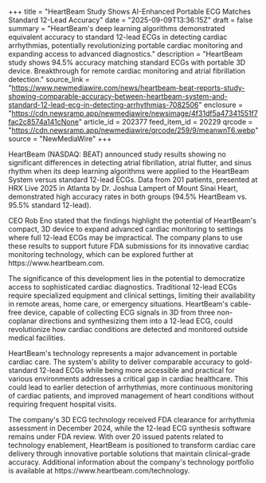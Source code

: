 +++
title = "HeartBeam Study Shows AI-Enhanced Portable ECG Matches Standard 12-Lead Accuracy"
date = "2025-09-09T13:36:15Z"
draft = false
summary = "HeartBeam's deep learning algorithms demonstrated equivalent accuracy to standard 12-lead ECGs in detecting cardiac arrhythmias, potentially revolutionizing portable cardiac monitoring and expanding access to advanced diagnostics."
description = "HeartBeam study shows 94.5% accuracy matching standard ECGs with portable 3D device. Breakthrough for remote cardiac monitoring and atrial fibrillation detection."
source_link = "https://www.newmediawire.com/news/heartbeam-beat-reports-study-showing-comparable-accuracy-between-heartbeam-system-and-standard-12-lead-ecg-in-detecting-arrhythmias-7082506"
enclosure = "https://cdn.newsramp.app/newmediawire/newsimage/4f31df5a47341551f7fac2c8574a141cNone"
article_id = 202377
feed_item_id = 20229
qrcode = "https://cdn.newsramp.app/newmediawire/qrcode/259/9/meanwnT6.webp"
source = "NewMediaWire"
+++

<p>HeartBeam (NASDAQ: BEAT) announced study results showing no significant differences in detecting atrial fibrillation, atrial flutter, and sinus rhythm when its deep learning algorithms were applied to the HeartBeam System versus standard 12-lead ECGs. Data from 201 patients, presented at HRX Live 2025 in Atlanta by Dr. Joshua Lampert of Mount Sinai Heart, demonstrated high accuracy rates in both groups (94.5% HeartBeam vs. 95.5% standard 12-lead).</p><p>CEO Rob Eno stated that the findings highlight the potential of HeartBeam's compact, 3D device to expand advanced cardiac monitoring to settings where full 12-lead ECGs may be impractical. The company plans to use these results to support future FDA submissions for its innovative cardiac monitoring technology, which can be explored further at https://www.heartbeam.com.</p><p>The significance of this development lies in the potential to democratize access to sophisticated cardiac diagnostics. Traditional 12-lead ECGs require specialized equipment and clinical settings, limiting their availability in remote areas, home care, or emergency situations. HeartBeam's cable-free device, capable of collecting ECG signals in 3D from three non-coplanar directions and synthesizing them into a 12-lead ECG, could revolutionize how cardiac conditions are detected and monitored outside medical facilities.</p><p>HeartBeam's technology represents a major advancement in portable cardiac care. The system's ability to deliver comparable accuracy to gold-standard 12-lead ECGs while being more accessible and practical for various environments addresses a critical gap in cardiac healthcare. This could lead to earlier detection of arrhythmias, more continuous monitoring of cardiac patients, and improved management of heart conditions without requiring frequent hospital visits.</p><p>The company's 3D ECG technology received FDA clearance for arrhythmia assessment in December 2024, while the 12-lead ECG synthesis software remains under FDA review. With over 20 issued patents related to technology enablement, HeartBeam is positioned to transform cardiac care delivery through innovative portable solutions that maintain clinical-grade accuracy. Additional information about the company's technology portfolio is available at https://www.heartbeam.com/technology.</p>